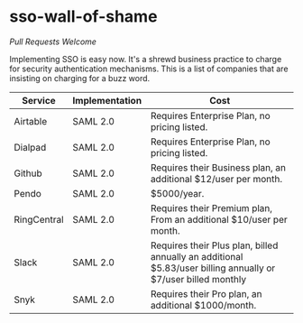# sso-wall-of-shame

*Pull Requests Welcome*

Implementing SSO is easy now.  It's a shrewd business practice to charge for security authentication mechanisms.  This is a list of companies that are insisting on charging for a buzz word.

| Service|Implementation|Cost|
| --- |-------------| -----|
| Airtable | SAML 2.0 | Requires Enterprise Plan, no pricing listed.
| Dialpad | SAML 2.0 | Requires Enterprise Plan, no pricing listed.
| Github | SAML 2.0 | Requires their Business plan, an additional $12/user per month.
| Pendo | SAML 2.0 | $5000/year.
| RingCentral | SAML 2.0 | Requires their Premium plan, From an additional $10/user per month.
| Slack | SAML 2.0 |Requires their Plus plan, billed annually an additional $5.83/user billing annually or $7/user billed monthly|
| Snyk | SAML 2.0 | Requires their Pro plan, an additional $1000/month.

